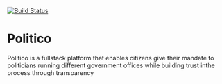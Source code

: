 [![Build Status](https://travis-ci.com/carlos-nyaga/Politico.svg?branch=develop)](https://travis-ci.com/carlos-nyaga/Politico)


# Politico
Politico is a fullstack platform that enables citizens give their mandate to politicians running different government offices while building trust inthe process through transparency
